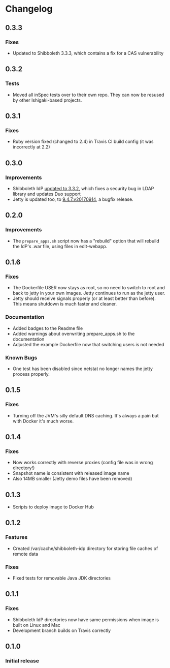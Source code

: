 # Changelog

## 0.3.3

### Fixes

- Updated to Shibboleth 3.3.3, which contains a fix for a CAS vulnerability

## 0.3.2

### Tests

- Moved all inSpec tests over to their own repo. They can now be resused by other Ishigaki-based projects. 

## 0.3.1

### Fixes

- Ruby version fixed (changed to 2.4) in Travis CI build config (it was incorrectly at 2.2)

## 0.3.0

### Improvements

- Shibboleth IdP [updated to 3.3.2](https://wiki.shibboleth.net/confluence/display/IDP30/ReleaseNotes#ReleaseNotes-3.3.2(October4,2017)), which fixes a security bug in LDAP library and updates Duo support 
- Jetty is updated too, to [9.4.7.v20170914](https://github.com/eclipse/jetty.project/releases/tag/jetty-9.4.7.v20170914), a bugfix release.

## 0.2.0

### Improvements

- The `prepare_apps.sh` script now has a "rebuild" option that will
  rebuild the IdP's .war file, using files in edit-webapp.

## 0.1.6

### Fixes

- The Dockerfile USER now stays as root, so no need to switch to root and back to jetty in
  your own images. Jetty continues to run as the jetty user.
- Jetty should receive signals properly (or at least better than before). This means
  shutdown is much faster and cleaner.

### Documentation

- Added badges to the Readme file
- Added warnings about overwriting prepare_apps.sh to the documentation
- Adjusted the example Dockerfile now that switching users is not needed

### Known Bugs
- One test has been disabled since netstat no longer names the jetty process properly.

## 0.1.5

### Fixes

- Turning off the JVM's silly default DNS caching. It's always a pain
  but with Docker it's much worse.

## 0.1.4

### Fixes

- Now works correctly with reverse proxies (config file was in wrong directory!)
- Snapshot name is consistent with released image name
- Also 14MB smaller (Jetty demo files have been removed)

## 0.1.3

- Scripts to deploy image to Docker Hub

## 0.1.2

### Features
- Created /var/cache/shibboleth-idp directory for storing file caches of remote data

### Fixes
- Fixed tests for removable Java JDK directories

## 0.1.1

### Fixes
- Shibboleth IdP directories now have same permissions when image is built on Linux and Mac
- Development branch builds on Travis correctly

## 0.1.0

### Initial release
